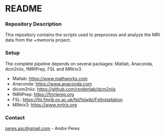 # README #

### Repository Description ###
This repository contains the scripts used to preprocess and analyze the MRI data from the +memoria project.

### Setup ###
The complete pipeline depends on several packages: Matlab, Anaconda, dcm2niix, fMRIPrep, FSL and MRtrix3.

* Matlab: https://www.mathworks.com
* Anaconda: https://www.anaconda.com
* dicom2niix: https://github.com/rordenlab/dcm2niix
* fMRIPrep: https://fmriprep.org
* FSL: https://fsl.fmrib.ox.ac.uk/fsl/fslwiki/FslInstallation
* MRtrix3: https://www.mrtrix.org

### Contact ###
peres.asc@gmail.com - Andre Peres
